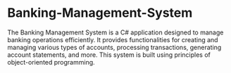 # Banking-Management-System
The Banking Management System is a C# application designed to manage banking operations efficiently. It provides functionalities for creating and managing various types of accounts, processing transactions, generating account statements, and more. This system is built using principles of object-oriented programming.  

